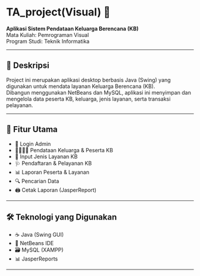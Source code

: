 # TA_project(Visual) 🎒

**Aplikasi Sistem Pendataan Keluarga Berencana (KB)**  
Mata Kuliah: Pemrograman Visual  
Program Studi: Teknik Informatika

---

## 📌 Deskripsi

Project ini merupakan aplikasi desktop berbasis Java (Swing) yang digunakan untuk mendata layanan Keluarga Berencana (KB).  
Dibangun menggunakan NetBeans dan MySQL, aplikasi ini menyimpan dan mengelola data peserta KB, keluarga, jenis layanan, serta transaksi pelayanan.

---

## 🧩 Fitur Utama

- 🔐 Login Admin
- 👨‍👩‍👧‍👦 Pendataan Keluarga & Peserta KB
- 🧾 Input Jenis Layanan KB
- 🩺 Pendaftaran & Pelayanan KB
- 📊 Laporan Peserta & Layanan
- 🔍 Pencarian Data
- 🖨️ Cetak Laporan (JasperReport)

---

## 🛠️ Teknologi yang Digunakan

- ☕ Java (Swing GUI)
- 🧰 NetBeans IDE
- 🗃️ MySQL (XAMPP)
- 📊 JasperReports

---
